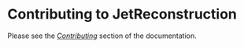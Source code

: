 # Contributing to JetReconstruction

Please see the [*Contributing*](https://juliahep.github.io/JetReconstruction.jl/dev/contributing/) section of the documentation.

